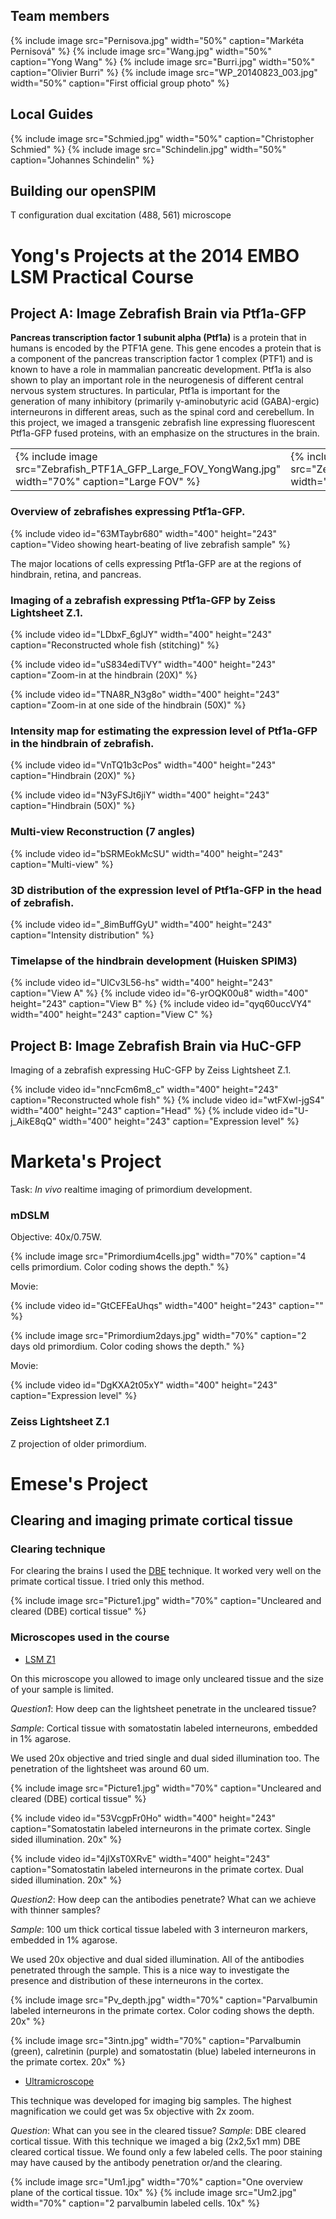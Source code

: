 ---
---
## Team members

{% include image src="Pernisova.jpg" width="50%" caption="Markéta Pernisová" %}
{% include image src="Wang.jpg" width="50%" caption="Yong Wang" %}
{% include image src="Burri.jpg" width="50%" caption="Olivier Burri" %}
{% include image src="WP_20140823_003.jpg" width="50%" caption="First official group photo" %}

## Local Guides

{% include image src="Schmied.jpg" width="50%" caption="Christopher Schmied" %}
{% include image src="Schindelin.jpg" width="50%" caption="Johannes Schindelin" %}

## Building our openSPIM

T configuration dual excitation (488, 561) microscope

# Yong's Projects at the 2014 EMBO LSM Practical Course

## Project A: Image Zebrafish Brain via Ptf1a-GFP


**Pancreas transcription factor 1 subunit alpha (Ptf1a)** is a protein that in humans is encoded by the PTF1A gene. This gene encodes a protein that is a component of the pancreas transcription factor 1 complex (PTF1) and is known to have a role in mammalian pancreatic development. Ptf1a is also shown to play an important role in the neurogenesis of different central nervous system structures. In particular, Ptf1a is important for the generation of many inhibitory (primarily γ-aminobutyric acid (GABA)-ergic) interneurons in different areas, such as the spinal cord and cerebellum. In this project, we imaged a transgenic zebrafish line expressing fluorescent Ptf1a-GFP fused proteins, with an emphasize on the structures in the brain.

<table>
<tr>
<td>{% include image src="Zebrafish_PTF1A_GFP_Large_FOV_YongWang.jpg" width="70%" caption="Large FOV" %}</td>
<td>{% include image src="Zebrafish_PTF1A_GFP_Small_FOV_YongWang.jpg" width="70%" caption="Small FOV" %}</td>
</tr>
</table>

### Overview of zebrafishes expressing Ptf1a-GFP.

{% include video id="63MTaybr680" width="400" height="243" caption="Video showing heart-beating of live zebrafish sample" %}

The major locations of cells expressing Ptf1a-GFP are at the regions of hindbrain, retina, and pancreas.

### Imaging of a zebrafish expressing Ptf1a-GFP by Zeiss Lightsheet Z.1.

{% include video id="LDbxF_6glJY" width="400" height="243" caption="Reconstructed whole fish (stitching)" %}

{% include video id="uS834ediTVY" width="400" height="243" caption="Zoom-in at the hindbrain (20X)" %}

{% include video id="TNA8R_N3g8o" width="400" height="243" caption="Zoom-in at one side of the hindbrain (50X)" %}

### Intensity map for estimating the expression level of Ptf1a-GFP in the hindbrain of zebrafish.

{% include video id="VnTQ1b3cPos" width="400" height="243" caption="Hindbrain (20X)" %}

{% include video id="N3yFSJt6jiY" width="400" height="243" caption="Hindbrain (50X)" %}

### Multi-view Reconstruction (7 angles)

{% include video id="bSRMEokMcSU" width="400" height="243" caption="Multi-view" %}

### 3D distribution of the expression level of Ptf1a-GFP in the head of zebrafish.

{% include video id="_8imBuffGyU" width="400" height="243" caption="Intensity distribution" %}

### Timelapse of the hindbrain development (Huisken SPIM3)

{% include video id="UlCv3L56-hs" width="400" height="243" caption="View A" %}
{% include video id="6-yrOQK00u8" width="400" height="243" caption="View B" %}
{% include video id="qyq60uccVY4" width="400" height="243" caption="View C" %}

## Project B: Image Zebrafish Brain via HuC-GFP

Imaging of a zebrafish expressing HuC-GFP by Zeiss Lightsheet Z.1.

{% include video id="nncFcm6m8_c" width="400" height="243" caption="Reconstructed whole fish" %}
{% include video id="wtFXwl-jgS4" width="400" height="243" caption="Head" %}
{% include video id="U-j_AikE8qQ" width="400" height="243" caption="Expression level" %}

# Marketa's Project

Task: *In vivo* realtime imaging of primordium development.

### mDSLM

Objective: 40x/0.75W.

{% include image src="Primordium4cells.jpg" width="70%" caption="4 cells primordium. Color coding shows the depth." %}

Movie:

{% include video id="GtCEFEaUhqs" width="400" height="243" caption="" %}

{% include image src="Primordium2days.jpg" width="70%" caption="2 days old primordium. Color coding shows the depth." %}

Movie:

{% include video id="DgKXA2t05xY" width="400" height="243" caption="Expression level" %}

### Zeiss Lightsheet Z.1

Z projection of older primordium.

# Emese's Project

## Clearing and imaging primate cortical tissue

### Clearing technique

For clearing the brains I used the [DBE](https://www.plosone.org/article/info%3Adoi%2F10.1371%2Fjournal.pone.0033916) technique. It worked very well on the primate cortical tissue. I tried only this method.

{% include image src="Picture1.jpg" width="70%" caption="Uncleared and cleared (DBE) cortical tissue" %}

### Microscopes used in the course

  - [LSM Z1](https://www.zeiss.com/microscopy/en_de/products/imaging-systems/lightsheet-z-1.html#Highlights)

On this microscope you allowed to image only uncleared tissue and the size of your sample is limited.

*Question1*: How deep can the lightsheet penetrate in the uncleared tissue?

*Sample*: Cortical tissue with somatostatin labeled interneurons, embedded in 1% agarose.

We used 20x objective and tried single and dual sided illumination too. The penetration of the lightsheet was around 60 um.

{% include image src="Picture1.jpg" width="70%" caption="Uncleared and cleared (DBE) cortical tissue" %}

{% include video id="53VcgpFr0Ho" width="400" height="243" caption="Somatostatin labeled interneurons in the primate cortex. Single sided illumination. 20x" %}

{% include video id="4jIXsT0XRvE" width="400" height="243" caption="Somatostatin labeled interneurons in the primate cortex. Dual sided illumination. 20x" %}

*Question2*: How deep can the antibodies penetrate? What can we achieve with thinner samples?

*Sample*: 100 um thick cortical tissue labeled with 3 interneuron markers, embedded in 1% agarose.

We used 20x objective and dual sided illumination. All of the antibodies penetrated through the sample. This is a nice way to investigate the presence and distribution of these interneurons in the cortex.

{% include image src="Pv_depth.jpg" width="70%" caption="Parvalbumin labeled interneurons in the primate cortex. Color coding shows the depth. 20x" %}

{% include image src="3intn.jpg" width="70%" caption="Parvalbumin (green), calretinin (purple) and somatostatin (blue) labeled interneurons in the primate cortex. 20x" %}

  - [Ultramicroscope](https://www.lavisionbiotec.com/files/Ultramicroscope.pdf)

This technique was developed for imaging big samples. The highest magnification we could get was 5x objective with 2x zoom.

*Question*: What can you see in the cleared tissue? *Sample*: DBE cleared cortical tissue. With this technique we imaged a big (2x2,5x1 mm) DBE cleared cortical tissue. We found only a few labeled cells. The poor staining may have caused by the antibody penetration or/and the clearing.

{% include image src="Um1.jpg" width="70%" caption="One overview plane of the cortical tissue. 10x" %}
{% include image src="Um2.jpg" width="70%" caption="2 parvalbumin labeled cells. 10x" %}
